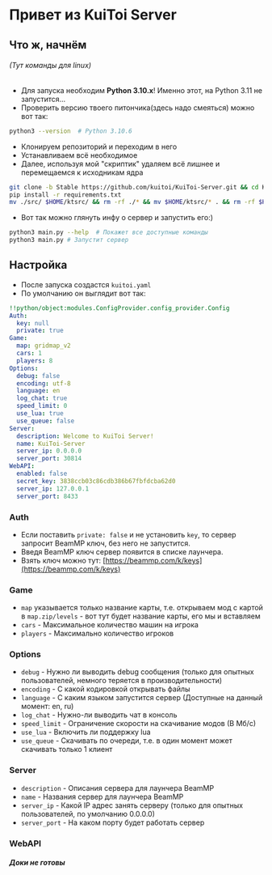 # Привет из KuiToi Server

## Что ж, начнём

###### _(Тут команды для linux)_

* Для запуска необходим **Python 3.10.x**! Именно этот, на Python 3.11 не запустится...
* Проверить версию твоего питончика(здесь надо смеяться) можно вот так:
```bash
python3 --version  # Python 3.10.6
```
* Клонируем репозиторий и переходим в него
* Устанавливаем всё необходимое
* Далее, используя мой "скриптик" удаляем всё лишнее и перемещаемся к исходникам ядра
```bash
git clone -b Stable https://github.com/kuitoi/KuiToi-Server.git && cd KuiToi-Server
pip install -r requirements.txt
mv ./src/ $HOME/ktsrc/ && rm -rf ./* && mv $HOME/ktsrc/* . && rm -rf $HOME/ktsrc
```
* Вот так можно глянуть инфу о сервер и запустить его:)
```bash
python3 main.py --help  # Покажет все доступные команды
python3 main.py # Запустит сервер
```

## Настройка

* После запуска создастся `kuitoi.yaml`
* По умолчанию он выглядит вот так:
```yaml
!!python/object:modules.ConfigProvider.config_provider.Config
Auth:
  key: null
  private: true
Game:
  map: gridmap_v2
  cars: 1
  players: 8
Options:
  debug: false
  encoding: utf-8
  language: en
  log_chat: true
  speed_limit: 0
  use_lua: true
  use_queue: false
Server:
  description: Welcome to KuiToi Server!
  name: KuiToi-Server
  server_ip: 0.0.0.0
  server_port: 30814
WebAPI:
  enabled: false
  secret_key: 3838ccb03c86cdb386b67fbfdcba62d0
  server_ip: 127.0.0.1
  server_port: 8433
```
### Auth

* Если поставить `private: false` и не установить `key`, то сервер запросит BeamMP ключ, без него не запустится.
* Введя BeamMP ключ сервер появится в списке лаунчера.
* Взять ключ можно тут: [https://beammp.com/k/keys](https://beammp.com/k/keys)

### Game

* `map` указывается только название карты, т.е. открываем мод с картой в `map.zip/levels` - вот тут будет название карты, его мы и вставляем
* `cars` - Максимальное количество машин на игрока
* `players` - Максимально количество игроков

### Options

* `debug` - Нужно ли выводить debug сообщения (только для опытных пользователей, немного теряется в производительности)
* `encoding` - С какой кодировкой открывать файлы
* `language` - С каким языком запустится сервер (Доступные на данный момент: en, ru)
* `log_chat` - Нужно-ли выводить чат в консоль
* `speed_limit` - Ограничение скорости на скачивание модов (В Мб/с)
* `use_lua` - Включить ли поддержку lua
* `use_queue` - Скачивать по очереди, т.е. в один момент может скачивать только 1 клиент

### Server

* `description` - Описания сервера для лаунчера BeamMP
* `name` - Названия сервер для лаунчера BeamMP
* `server_ip` - Какой IP адрес занять серверу (только для опытных пользователей, по умолчанию 0.0.0.0)
* `server_port` - На каком порту будет работать сервер

### WebAPI
##### _Доки не готовы_

